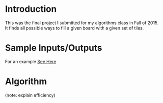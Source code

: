 # Introduction
This was the final project I submitted for my algorithms class in Fall of 2015. It finds all possible ways to fill a given board with a given set of tiles.

# Sample Inputs/Outputs
For an example <a href="tiling-problem/tiling_problem/boards/checkerboard">See Here </a>

# Algorithm
(note: explain efficiency)
